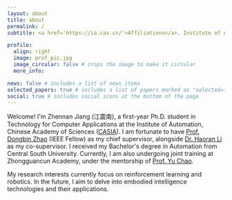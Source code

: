 ```yaml
---
layout: about
title: about
permalink: /
subtitle: <a href='https://ia.cas.cn/'>Affiliations</a>. Institute of Automation, Chinese Academy of Sciences.

profile:
  align: right
  image: prof_pic.jpg
  image_circular: false # crops the image to make it circular
  more_info: 

news: false # includes a list of news items
selected_papers: true # includes a list of papers marked as "selected={true}"
social: true # includes social icons at the bottom of the page
---
```


Welcome! I'm Zhennan Jiang (江震南), a first-year Ph.D. student in Technology for Computer Applications at the Institute of Automation, Chinese Academy of Sciences ([CASIA](https://ia.cas.cn/)). I am fortunate to have [Prof. Dongbin Zhao](https://ia.cas.cn/rcdw/yjy/202404/t20240422_7129930.html) (IEEE Fellow) as my chief supervisor, alongside [Dr. Haoran Li](https://ia.cas.cn/rcdw/fyjy/202404/t20240422_7129926.html) as my co-supervisor. I received my Bachelor's degree in Automation from Central South University. Currently, I am also undergoing joint training at Zhongguancun Academy, under the mentorship of [Prof. Yu Chao](https://nicsefc.ee.tsinghua.edu.cn/people/ChaoYu).

My research interests currently focus on reinforcement learning and robotics. In the future, I aim to delve into embodied intelligence technologies and their applications.
